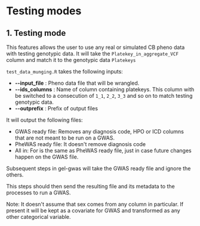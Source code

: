 # Testing modes

## 1. **Testing mode**

This features allows the user to use any real or simulated CB pheno data with testing genotypic data. It will take the `Platekey_in_aggregate_VCF` column and match it to the genotypic data `Platekeys` 

`test_data_munging.R` takes the following inputs:
- **--input_file** : Pheno data file that will be wrangled.
- **--ids_columns** : Name of column containing platekeys. This column with be switched to a consecution of `1_1`, `2_2`, `3_3` and so on to match testing genotypic data.
- **--outprefix** : Prefix of output files

It will output the following files:

- GWAS ready file: Removes any diagnosis code, HPO or ICD columns that are not meant to be run on a GWAS.
- PheWAS ready file: It doesn't remove diagnosis code
- All in: For is the same as PheWAS ready file, just in case future changes happen on the GWAS file. 

Subsequent steps in gel-gwas will take the GWAS ready file and ignore the others. 

This steps should then send the resulting file and its metadata to the processes to run a GWAS. 

Note: It doesn't assume that sex comes from any column in particular. If present it will be kept as a covariate for GWAS and transformed as any other categorical variable.
